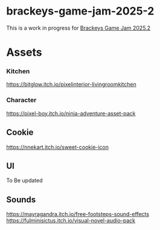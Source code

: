 # brackeys-game-jam-2025-2

This is a work in progress for [Brackeys Game Jam 2025.2](https://itch.io/jam/brackeys-14)

# Assets

### Kitchen

https://bitglow.itch.io/pixelinterior-livingroomkitchen

### Character

https://pixel-boy.itch.io/ninja-adventure-asset-pack

## Cookie

https://nnekart.itch.io/sweet-cookie-icon

## UI

To Be updated

## Sounds

https://mayragandra.itch.io/free-footsteps-sound-effects
https://fulminisictus.itch.io/visual-novel-audio-pack
